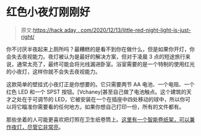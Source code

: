 # 红色小夜灯刚刚好

> 原文:[https://hack aday . com/2020/12/13/little-red-night-light-is-just-right/](https://hackaday.com/2020/12/13/little-red-night-light-is-just-right/)

你不讨厌半夜起来上厕所吗？最糟糕的是看不到你在做什么，但是如果你开灯，你会失去夜视能力。夜灯被认为是最好的解决方案，但对于凌晨 3 点的短途旅行来说，通常太亮了，最终可能会将光线漏进卧室。浴室需要的是一个特制的使用红光的小夜灯，这样你就不会失去夜视能力。

这款简单的壁挂式小夜灯正是你想要的。它只需要两节 AA 电池、一个电阻、一个红色 LED 和一个 SPST 按钮。[Vchaney]甚至自己做了电池触点。这个建筑的天才之处在于可调节的 LED，它被安装在一个在插座中四处移动的球中，所以你可以将它瞄准你需要看的任何地方。如果你想自己打印一份，所有的文件都有。

那些坐着的人可能更喜欢把灯照在卫生纸卷筒上。[这里有一个智能卷纸架，可以兼作夜灯，尽管它非常亮](https://hackaday.com/2020/06/26/smart-toilet-paper-holder-keeps-track-of-white-gold/)。